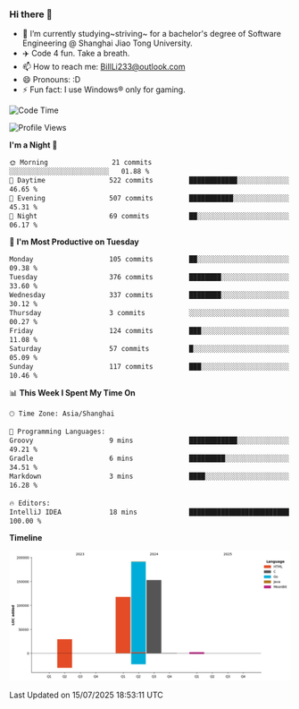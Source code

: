 ### Hi there 👋
- 🌱 I’m currently studying~striving~ for a bachelor's degree of Software Engineering @ Shanghai Jiao Tong University.
- ✈️ Code 4 fun. Take a breath.
- 📫 How to reach me: BillLi233@outlook.com
- 😄 Pronouns: :D
- ⚡ Fun fact: I use Windows® only for gaming.

<!--START_SECTION:waka-->
![Code Time](http://img.shields.io/badge/Code%20Time-440%20hrs%205%20mins-blue)

![Profile Views](http://img.shields.io/badge/Profile%20Views-0-blue)

**I'm a Night 🦉** 

```text
🌞 Morning                21 commits          ░░░░░░░░░░░░░░░░░░░░░░░░░   01.88 % 
🌆 Daytime                522 commits         ████████████░░░░░░░░░░░░░   46.65 % 
🌃 Evening                507 commits         ███████████░░░░░░░░░░░░░░   45.31 % 
🌙 Night                  69 commits          ██░░░░░░░░░░░░░░░░░░░░░░░   06.17 % 
```
📅 **I'm Most Productive on Tuesday** 

```text
Monday                   105 commits         ██░░░░░░░░░░░░░░░░░░░░░░░   09.38 % 
Tuesday                  376 commits         ████████░░░░░░░░░░░░░░░░░   33.60 % 
Wednesday                337 commits         ████████░░░░░░░░░░░░░░░░░   30.12 % 
Thursday                 3 commits           ░░░░░░░░░░░░░░░░░░░░░░░░░   00.27 % 
Friday                   124 commits         ███░░░░░░░░░░░░░░░░░░░░░░   11.08 % 
Saturday                 57 commits          █░░░░░░░░░░░░░░░░░░░░░░░░   05.09 % 
Sunday                   117 commits         ███░░░░░░░░░░░░░░░░░░░░░░   10.46 % 
```


📊 **This Week I Spent My Time On** 

```text
🕑︎ Time Zone: Asia/Shanghai

💬 Programming Languages: 
Groovy                   9 mins              ████████████░░░░░░░░░░░░░   49.21 % 
Gradle                   6 mins              █████████░░░░░░░░░░░░░░░░   34.51 % 
Markdown                 3 mins              ████░░░░░░░░░░░░░░░░░░░░░   16.28 % 

🔥 Editors: 
IntelliJ IDEA            18 mins             █████████████████████████   100.00 % 
```

**Timeline**

![Lines of Code chart](https://raw.githubusercontent.com/GMH233/GMH233/main/assets/bar_graph.png)


 Last Updated on 15/07/2025 18:53:11 UTC
<!--END_SECTION:waka-->

<!--
**GMH233/GMH233** is a ✨ _special_ ✨ repository because its `README.md` (this file) appears on your GitHub profile.

Here are some ideas to get you started:

- 🔭 I’m currently working on ...
- 🌱 I’m currently learning ...
- 👯 I’m looking to collaborate on ...
- 🤔 I’m looking for help with ...
- 💬 Ask me about ...
- 📫 How to reach me: ...
- 😄 Pronouns: ...
- ⚡ Fun fact: ...
-->
